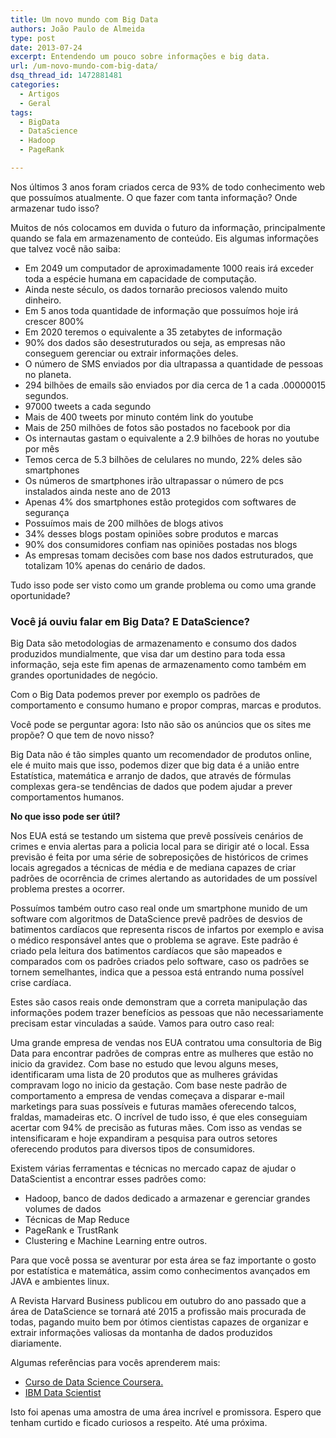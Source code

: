 ```yaml
---
title: Um novo mundo com Big Data
authors: João Paulo de Almeida
type: post
date: 2013-07-24
excerpt: Entendendo um pouco sobre informações e big data.
url: /um-novo-mundo-com-big-data/
dsq_thread_id: 1472881481
categories:
  - Artigos
  - Geral
tags:
  - BigData
  - DataScience
  - Hadoop
  - PageRank

---
```

Nos últimos 3 anos foram criados cerca de 93% de todo conhecimento web que possuímos atualmente. O que fazer com tanta informação? Onde armazenar tudo isso?

Muitos de nós colocamos em duvida o futuro da informação, principalmente quando se fala em armazenamento de conteúdo. Eis algumas informações que talvez você não saiba:

  * Em 2049 um computador de aproximadamente 1000 reais irá exceder toda a espécie humana em capacidade de computação.
  * Ainda neste século, os dados tornarão preciosos valendo muito dinheiro.
  * Em 5 anos toda quantidade de informação que possuímos hoje irá crescer 800%
  * Em 2020 teremos o equivalente a 35 zetabytes de informação
  * 90% dos dados são desestruturados ou seja, as empresas não conseguem gerenciar ou extrair informações deles.
  * O número de SMS enviados por dia ultrapassa a quantidade de pessoas no planeta.
  * 294 bilhões de emails são enviados por dia cerca de 1 a cada .00000015 segundos.
  * 97000 tweets a cada segundo
  * Mais de 400 tweets por minuto contém link do youtube
  * Mais de 250 milhões de fotos são postados no facebook por dia
  * Os internautas gastam o equivalente a 2.9 bilhões de horas no youtube por mês
  * Temos cerca de 5.3 bilhões de celulares no mundo, 22% deles são smartphones
  * Os números de smartphones irão ultrapassar o número de pcs instalados ainda neste ano de 2013
  * Apenas 4% dos smartphones estão protegidos com softwares de segurança
  * Possuímos mais de 200 milhões de blogs ativos
  * 34% desses blogs postam opiniões sobre produtos e marcas
  * 90% dos consumidores confiam nas opiniões postadas nos blogs
  * As empresas tomam decisões com base nos dados estruturados, que totalizam 10% apenas do cenário de dados.

Tudo isso pode ser visto como um grande problema ou como uma grande oportunidade?

### Você já ouviu falar em Big Data? E DataScience?

Big Data são metodologias de armazenamento e consumo dos dados produzidos mundialmente, que visa dar um destino para toda essa informação, seja este fim apenas de armazenamento como também em grandes oportunidades de negócio.

Com o Big Data podemos prever por exemplo os padrões de comportamento e consumo humano e propor compras, marcas e produtos.

Você pode se perguntar agora: Isto não são os anúncios que os sites me propõe? O que tem de novo nisso?

Big Data não é tão simples quanto um recomendador de produtos online, ele é muito mais que isso, podemos dizer que big data é a união entre Estatística, matemática e arranjo de dados, que através de fórmulas complexas gera-se tendências de dados que podem ajudar a prever comportamentos humanos.

**No que isso pode ser útil?**

Nos EUA está se testando um sistema que prevê possíveis cenários de crimes e envia alertas para a policia local para se dirigir até o local. Essa previsão é feita por uma série de sobreposições de históricos de crimes locais agregados a técnicas de média e de mediana capazes de criar padrões de ocorrência de crimes alertando as autoridades de um possível problema prestes a ocorrer.

Possuímos também outro caso real onde um smartphone munido de um software com algoritmos de DataScience prevê padrões de desvios de batimentos cardíacos que representa riscos de infartos por exemplo e avisa o médico responsável antes que o problema se agrave. Este padrão é criado pela leitura dos batimentos cardíacos que são mapeados e comparados com os padrões criados pelo software, caso os padrões se tornem semelhantes, indica que a pessoa está entrando numa possível crise cardíaca.

Estes são casos reais onde demonstram que a correta manipulação das informações podem trazer benefícios as pessoas que não necessariamente precisam estar vinculadas a saúde. Vamos para outro caso real:

Uma grande empresa de vendas nos EUA contratou uma consultoria de Big Data para encontrar padrões de compras entre as mulheres que estão no inicio da gravidez. Com base no estudo que levou alguns meses, identificaram uma lista de 20 produtos que as mulheres grávidas compravam logo no inicio da gestação. Com base neste padrão de comportamento a empresa de vendas começava a disparar e-mail marketings para suas possíveis e futuras mamães oferecendo talcos, fraldas, mamadeiras etc. O incrível de tudo isso, é que eles conseguiam acertar com 94% de precisão as futuras mães. Com isso as vendas se intensificaram e hoje expandiram a pesquisa para outros setores oferecendo produtos para diversos tipos de consumidores.

Existem várias ferramentas e técnicas no mercado capaz de ajudar o DataScientist a encontrar esses padrões como:

  * Hadoop, banco de dados dedicado a armazenar e gerenciar grandes volumes de dados
  * Técnicas de Map Reduce
  * PageRank e TrustRank
  * Clustering e Machine Learning entre outros.

Para que você possa se aventurar por esta área se faz importante o gosto por estatística e matemática, assim como conhecimentos avançados em JAVA e ambientes linux.

A Revista Harvard Business publicou em outubro do ano passado que a área de DataScience se tornará até 2015 a profissão mais procurada de todas, pagando muito bem por ótimos cientistas capazes de organizar e extrair informações valiosas da montanha de dados produzidos diariamente.

Algumas referências para vocês aprenderem mais:

  * [Curso de Data Science Coursera.][1]
  * <a href="https://www-01.ibm.com/software/data/infosphere/data-scientist/" target="_blank">IBM Data Scientist </a>

Isto foi apenas uma amostra de uma área incrível e promissora. Espero que tenham curtido e ficado curiosos a respeito. Até uma próxima.

 [1]: https://www.coursera.org/#course/datasci